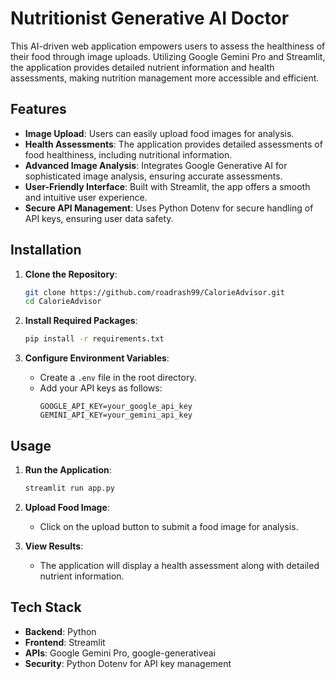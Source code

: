 
# Nutritionist Generative AI Doctor

This AI-driven web application empowers users to assess the healthiness of their food through image uploads. Utilizing Google Gemini Pro and Streamlit, the application provides detailed nutrient information and health assessments, making nutrition management more accessible and efficient.

## Features

- **Image Upload**: Users can easily upload food images for analysis.
- **Health Assessments**: The application provides detailed assessments of food healthiness, including nutritional information.
- **Advanced Image Analysis**: Integrates Google Generative AI for sophisticated image analysis, ensuring accurate assessments.
- **User-Friendly Interface**: Built with Streamlit, the app offers a smooth and intuitive user experience.
- **Secure API Management**: Uses Python Dotenv for secure handling of API keys, ensuring user data safety.

## Installation

1. **Clone the Repository**:
    ```bash
    git clone https://github.com/roadrash99/CalorieAdvisor.git
    cd CalorieAdvisor
    ```

2. **Install Required Packages**:
    ```bash
    pip install -r requirements.txt
    ```

3. **Configure Environment Variables**:
    - Create a `.env` file in the root directory.
    - Add your API keys as follows:
      ```plaintext
      GOOGLE_API_KEY=your_google_api_key
      GEMINI_API_KEY=your_gemini_api_key
      ```

## Usage

1. **Run the Application**:
    ```bash
    streamlit run app.py
    ```

2. **Upload Food Image**:
   - Click on the upload button to submit a food image for analysis.

3. **View Results**:
   - The application will display a health assessment along with detailed nutrient information.

## Tech Stack

- **Backend**: Python
- **Frontend**: Streamlit
- **APIs**: Google Gemini Pro, google-generativeai
- **Security**: Python Dotenv for API key management

